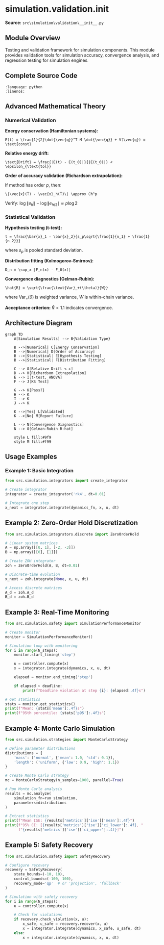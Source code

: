 # simulation.validation.__init__

**Source:** `src\simulation\validation\__init__.py`

## Module Overview

Testing and validation framework for simulation components.
This module provides validation tools for simulation accuracy,
convergence analysis, and regression testing for simulation engines.

## Complete Source Code

```{literalinclude} ../../../src/simulation/validation/__init__.py
:language: python
:linenos:
```





## Advanced Mathematical Theory

### Numerical Validation

**Energy conservation (Hamiltonian systems):**

```{math}
E(t) = \frac{1}{2}\dot{\vec{q}}^T M \dot{\vec{q}} + V(\vec{q}) = \text{const}
```

**Relative energy drift:**

```{math}
\text{Drift} = \frac{|E(t) - E(t_0)|}{|E(t_0)|} < \epsilon_{\text{tol}}
```

**Order of accuracy validation (Richardson extrapolation):**

If method has order $p$, then:

```{math}
\|\vec{x}(T) - \vec{x}_h(T)\| \approx Ch^p
```

Verify: $\log\|e_h\| - \log\|e_{h/2}\| \approx p\log 2$

### Statistical Validation

**Hypothesis testing (t-test):**

```{math}
t = \frac{\bar{x}_1 - \bar{x}_2}{s_p\sqrt{\frac{1}{n_1} + \frac{1}{n_2}}}
```

where $s_p$ is pooled standard deviation.

**Distribution fitting (Kolmogorov-Smirnov):**

```{math}
D_n = \sup_x |F_n(x) - F_0(x)|
```

**Convergence diagnostics (Gelman-Rubin):**

```{math}
\hat{R} = \sqrt{\frac{\text{Var}_+(\theta)}{W}}
```

where $\text{Var}_+(\theta)$ is weighted variance, $W$ is within-chain variance.

**Acceptance criterion:** $\hat{R} < 1.1$ indicates convergence.

## Architecture Diagram

```{mermaid}
graph TD
    A[Simulation Results] --> B{Validation Type}

    B -->|Numerical| C[Energy Conservation]
    B -->|Numerical| D[Order of Accuracy]
    B -->|Statistical| E[Hypothesis Testing]
    B -->|Statistical| F[Distribution Fitting]

    C --> G[Relative Drift < ε]
    D --> H[Richardson Extrapolation]
    E --> I[t-test, ANOVA]
    F --> J[KS Test]

    G --> K{Pass?}
    H --> K
    I --> K
    J --> K

    K -->|Yes| L[Validated]
    K -->|No| M[Report Failure]

    L --> N[Convergence Diagnostics]
    N --> O[Gelman-Rubin R-hat]

    style L fill:#9f9
    style M fill:#f99
```

## Usage Examples

### Example 1: Basic Integration

```python
from src.simulation.integrators import create_integrator

# Create integrator
integrator = create_integrator('rk4', dt=0.01)

# Integrate one step
x_next = integrator.integrate(dynamics_fn, x, u, dt)
```

## Example 2: Zero-Order Hold Discretization

```python
from src.simulation.integrators.discrete import ZeroOrderHold

# Linear system matrices
A = np.array([[0, 1], [-2, -3]])
B = np.array([[0], [1]])

# Create ZOH integrator
zoh = ZeroOrderHold(A, B, dt=0.01)

# Discrete-time evolution
x_next = zoh.integrate(None, x, u, dt)

# Access discrete matrices
A_d = zoh.A_d
B_d = zoh.B_d
```

## Example 3: Real-Time Monitoring

```python
from src.simulation.safety import SimulationPerformanceMonitor

# Create monitor
monitor = SimulationPerformanceMonitor()

# Simulation loop with monitoring
for i in range(N_steps):
    monitor.start_timing('step')

    u = controller.compute(x)
    x = integrator.integrate(dynamics, x, u, dt)

    elapsed = monitor.end_timing('step')

    if elapsed > deadline:
        print(f"Deadline violation at step {i}: {elapsed:.4f}s")

# Get statistics
stats = monitor.get_statistics()
print(f"Mean: {stats['mean']:.4f}s")
print(f"95th percentile: {stats['p95']:.4f}s")
```

## Example 4: Monte Carlo Simulation

```python
from src.simulation.strategies import MonteCarloStrategy

# Define parameter distributions
distributions = {
    'mass': ('normal', {'mean': 1.0, 'std': 0.1}),
    'length': ('uniform', {'low': 0.9, 'high': 1.1})
}

# Create Monte Carlo strategy
mc = MonteCarloStrategy(n_samples=1000, parallel=True)

# Run Monte Carlo analysis
results = mc.analyze(
    simulation_fn=run_simulation,
    parameters=distributions
)

# Extract statistics
print(f"Mean ISE: {results['metrics']['ise']['mean']:.4f}")
print(f"95% CI: [{results['metrics']['ise']['ci_lower']:.4f}, "
      f"{results['metrics']['ise']['ci_upper']:.4f}]")
```

## Example 5: Safety Recovery

```python
from src.simulation.safety import SafetyRecovery

# Configure recovery
recovery = SafetyRecovery(
    state_bounds=(-10, 10),
    control_bounds=(-100, 100),
    recovery_mode='qp'  # or 'projection', 'fallback'
)

# Simulation with safety recovery
for i in range(N_steps):
    u = controller.compute(x)

    # Check for violations
    if recovery.check_violation(x, u):
        x_safe, u_safe = recovery.recover(x, u)
        x = integrator.integrate(dynamics, x_safe, u_safe, dt)
    else:
        x = integrator.integrate(dynamics, x, u, dt)
```
